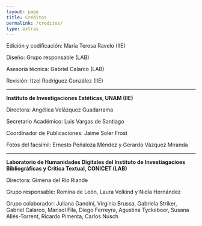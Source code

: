 ```yaml
---
layout: page
title: Créditos
permalink: /creditos/
type: extras
---
```

<!-- <div>

<div class="row">
   <div class="col-left" style="padding-left: 2px;
   float: left;
   width: 50%;">
 -->


Edición y codificación: María Teresa Ravelo (IIE)

Diseño: Grupo responsable (LAB)

Asesoría técnica: Gabriel Calarco (LAB)

Revisión: Itzel Rodríguez González (IIE)

* * *

**Instituto de Investigaciones Estéticas, UNAM (IIE)**

Directora: Angélica Velázquez Guadarrama

Secretario Académico: Luis Vargas de Santiago  

Coordinador de Publicaciones: Jaime Soler Frost  

Fotos del facsímil: Ernesto Peñaloza Méndez y Gerardo Vázquez Miranda

<!-- </div>

 <div class="col-right" style="padding-left: 25px; width: 50%;"> -->
* * *

**Laboratorio de Humanidades Digitales del Instituto de Investiagacioes Bibliográficas y Crítica Textual, CONICET (LAB)**  

Directora: Gimena del Río Riande  

Grupo responsable: Romina de León, Laura Volkind y Nidia Hernández



Grupo colaborador: Juliana Gandini, Virginia Brussa, Gabriela Striker, Gabriel Calarco,  Marisol Fila, Diego Ferreyra, Agustina Tyckeboer, Susana Allés-Torrent, Ricardo Pimenta, Carlos Nusch





